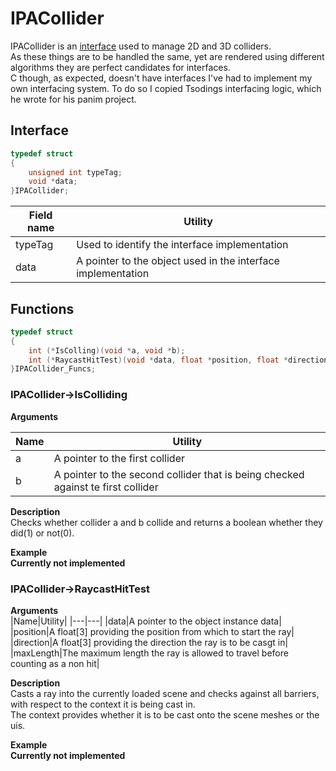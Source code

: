 # IPACollider

IPACollider is an <a href="PACEInterfaces.md">interface</a> used to manage 2D and 3D colliders.<br>
As these things are to be handled the same, yet are rendered using different algorithms they are perfect candidates for interfaces.<br>
C though, as expected, doesn't have interfaces I've had to implement my own interfacing system. To do so I copied Tsodings interfacing logic, which he wrote for his panim project.

## Interface

```C
typedef struct
{
	unsigned int typeTag;
	void *data;
}IPACollider;
```

|Field name|Utility|
|---|---|
|typeTag|Used to identify the interface implementation|
|data|A pointer to the object used in the interface implementation|

## Functions

```C
typedef struct
{
	int (*IsColling)(void *a, void *b);
	int (*RaycastHitTest)(void *data, float *position, float *direction, float maxLength);
}IPACollider_Funcs;
```

### IPACollider->IsColliding

__Arguments__<br>

|Name|Utility|
|---|---|
|a|A pointer to the first collider|
|b|A pointer to the second collider that is being checked against te first collider|

__Description__<br>
Checks whether collider a and b collide and returns a boolean whether they did(1) or not(0).

__Example__<br>
__Currently not implemented__

### IPACollider->RaycastHitTest

__Arguments__<br>
|Name|Utility|
|---|---|
|data|A pointer to the object instance data|
|position|A float[3] providing the position from which to start the ray|
|direction|A float[3] providing the direction the ray is to be casgt in|
|maxLength|The maximum length the ray is allowed to travel before counting as a non hit|

__Description__<br>
Casts a ray into the currently loaded scene and checks against all barriers, with respect to the context it is being cast in.<br>
The context provides whether it is to be cast onto the scene meshes or the uis.

__Example__<br>
__Currently not implemented__
